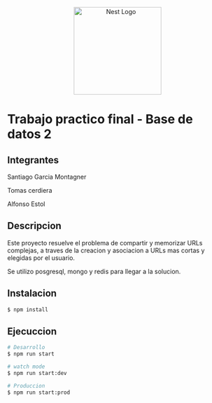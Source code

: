 <p align="center">
  <a href="http://nestjs.com/" target="blank"><img src="https://nestjs.com/img/logo-small.svg" width="200" alt="Nest Logo" /></a>
</p>

# Trabajo practico final - Base de datos 2

## Integrantes

Santiago Garcia Montagner

Tomas cerdiera

Alfonso Estol

## Descripcion

Este proyecto resuelve el problema de compartir y memorizar URLs complejas, a traves de la creacion y asociacion a URLs mas cortas y elegidas por el usuario.

Se utilizo posgresql, mongo y redis para llegar a la solucion.

## Instalacion

```bash
$ npm install
```

## Ejecuccion

```bash
# Desarrollo
$ npm run start

# watch mode
$ npm run start:dev

# Produccion
$ npm run start:prod
```
